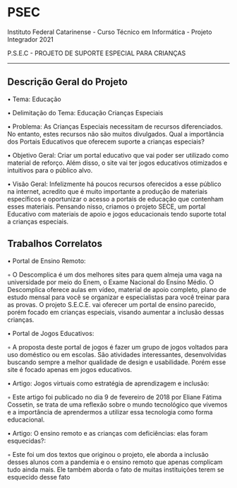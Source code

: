 # PSEC

Instituto Federal Catarinense - Curso Técnico em Informática - Projeto Integrador 2021

P.S.E.C - PROJETO DE SUPORTE ESPECIAL PARA CRIANÇAS

____
 
## Descrição Geral do Projeto

• Tema: Educação 

• Delimitação do Tema: Educação Crianças Especiais

• Problema: As Crianças Especiais necessitam de recursos diferenciados. No entanto, estes recursos não são muitos divulgados. Qual a importância dos Portais Educativos que oferecem suporte a crianças especiais?

• Objetivo Geral: Criar um portal educativo que vai poder ser utilizado como material de reforço. Além disso, o site vai ter jogos educativos otimizados e intuitivos para o público alvo.

• Visão Geral: Infelizmente há poucos recursos oferecidos a esse público na internet, acredito que é muito importante a produção de materiais específicos e oportunizar o acesso a portais de educação que contenham esses materiais. Pensando nisso, criamos o projeto SECE, um portal Educativo com materiais de apoio e jogos educacionais tendo suporte total a crianças especiais. 

## Trabalhos Correlatos

• Portal de Ensino Remoto: 

  ◦ O Descomplica é um dos melhores sites para quem almeja uma vaga na universidade por meio do Enem, o Exame Nacional do Ensino Médio. O Descomplica oferece aulas em vídeo, material de apoio completo, plano de estudo mensal para você se organizar e especialistas para você treinar para as provas. O projeto S.E.C.E. vai oferecer um portal de ensino parecido, porém focado em crianças especiais, visando aumentar a inclusão dessas crianças.

• Portal de Jogos Educativos: 

  ◦ A proposta deste portal de jogos é fazer um grupo de jogos voltados para uso doméstico ou em escolas. São atividades interessantes, desenvolvidas buscando sempre a melhor qualidade de design e usabilidade. Porém esse site é focado apenas em jogos educativos.

• Artigo: Jogos virtuais como estratégia de aprendizagem e inclusão:	

  ◦ Este artigo foi publicado no dia 9 de fevereiro de 2018 por Eliane Fátima Cossetin, se trata de uma reflexão sobre o mundo tecnológico que vivemos e a importância de aprendermos a utilizar essa tecnologia como forma educacional. 

• Artigo: O ensino remoto e as crianças com deficiências: elas foram esquecidas?:

  ◦ Este foi um dos textos que originou o projeto, ele aborda a inclusão desses alunos com a pandemia e o ensino remoto que apenas complicam tudo ainda mais. Ele também aborda o fato de muitas instituições terem se esquecido desse fato
